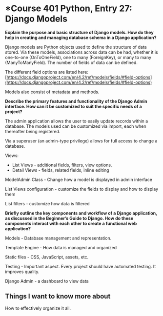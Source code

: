 # *Course 401 Python, Entry 27: Django Models

**Explain the purpose and basic structure of Django models. How do they help in creating and managing database schema in a Django application?**

Django models are Python objects used to define the structure of data stored. Via these models, associations across data can be had, whether it is one-to-one (OnToOneField), one to many (ForeignKey), or many to many (ManyToManyField). The number of fields of data can be defined.

The different field options are listed here: [https://docs.djangoproject.com/en/4.2/ref/models/fields/#field-options](https://docs.djangoproject.com/en/4.2/ref/models/fields/#field-options)

Models also consist of metadata and methods.

**Describe the primary features and functionality of the Django Admin interface. How can it be customized to suit the specific needs of a project?**

The admin application allows the user to easily update records within a database. The models used can be customized via import, each when thereafter being registered.

Via a superuser (an admin-type privilege) allows for full access to change a database.

Views:

- List Views - additional fields, filters, view options.
- Detail Views - fields, related fields, inline editing

ModelAdmin Class - Change how a model is displayed in admin interface

List Views configuration - customize the fields to display and how to display them

List filters - customize how data is filtered

**Briefly outline the key components and workflow of a Django application, as discussed in the Beginner’s Guide to Django. How do these components interact with each other to create a functional web application?**

Models - Database management and representation.

Template Engine - How data is managed and organized

Static files - CSS, JavaScript, assets, etc.

Testing - Important aspect. Every project should have automated testing. It improves quality.

Django Admin - a dashboard to view data

## Things I want to know more about

How to effectively organize it all.
